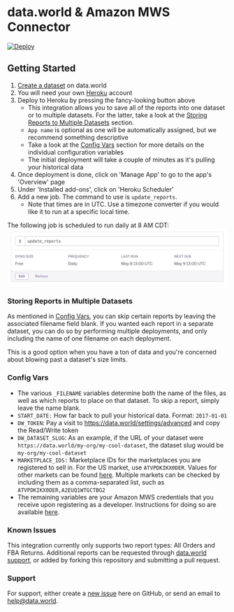 # data.world & Amazon MWS Connector

[![Deploy](https://www.herokucdn.com/deploy/button.svg)](https://heroku.com/deploy?template=https://github.com/datadotworld/heroku-dw-mws-connector)

## Getting Started

1. [Create a dataset](https://data.world/create-a-dataset) on data.world
2. You will need your own [Heroku](https://www.heroku.com) account
3. Deploy to Heroku by pressing the fancy-looking button above
    * This integration allows you to save all of the reports into one dataset or to multiple datasets. For the latter,
  take a look at the [Storing Reports to Multiple Datasets](#storing-reports-in-multiple-datasets) section.
    * `App name` is optional as one will be automatically assigned, but we recommend something descriptive
    * Take a look at the [Config Vars](#config-vars) section for more details on the individual configuration variables
    * The initial deployment will take a couple of minutes as it's pulling your historical data
4. Once deployment is done, click on 'Manage App' to go to the app's 'Overview' page
5. Under 'Installed add-ons', click on 'Heroku Scheduler'
6. Add a new job. The command to use is `update_reports`.
    * Note that times are in UTC. Use a timezone converter if you would like it to run at a specific local time.

The following job is scheduled to run daily at 8 AM CDT:
![Daily Job](assets/scheduler-daily-job.png)

### Storing Reports in Multiple Datasets

As mentioned in [Config Vars](#config-vars), you can skip certain reports by leaving the associated filename field
blank. If you wanted each report in a separate dataset, you can do so by performing multiple deployments, and
only including the name of one filename on each deployment.

This is a good option when you have a ton of data and you're concerned about blowing past a dataset's size limits.

### Config Vars

 * The various `_FILENAME` variables determine both the name of the files, as well as which reports to place on that
 dataset. To skip a report, simply leave the name blank.
 * `START_DATE:` How far back to pull your historical data. Format: `2017-01-01`
 * `DW_TOKEN`: Pay a visit to https://data.world/settings/advanced and copy the Read/Write token
 * `DW_DATASET_SLUG`: As an example, if the URL of your dataset were `https://data.world/my-org/my-cool-dataset`,
 the dataset slug would be `my-org/my-cool-dataset`
 * `MARKETPLACE_IDS:` Marketplace IDs for the marketplaces you are registered to sell in. For the US market, use
 `ATVPDKIKX0DER`. Values for other markets can be found
 [here](http://docs.developer.amazonservices.com/en_US/dev_guide/DG_Endpoints.html). Multiple markets can be checked
 by including them as a comma-separated list, such as `ATVPDKIKX0DER,A2EUQ1WTGCTBG2`
 * The remaining variables are your Amazon MWS credentials that you receive upon registering as a developer.
 Instructions for doing so are available [here](http://docs.developer.amazonservices.com/en_US/dev_guide/DG_Registering.html).

### Known Issues

This integration currently only supports two report types: All Orders and FBA Returns. Additional reports can be
requested through [data.world support](#support), or added by forking this repository and submitting a pull request.

### Support

For support, either create a [new issue](https://github.com/datadotworld/heroku-dw-mws-connector/issues) here on
GitHub, or send an email to help@data.world.
